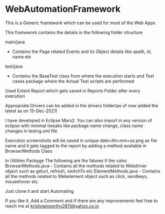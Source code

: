# WebAutomationFramework
This is a Generic framework which can be used for most of the Web Apps

This framework contains the details in the following folder structure

main/java 
 - Contains the Page related Events and its Object details like xpath, id, name etc
 
 test/java
  - Contains the BaseTest class from where the execution starts and Test cases package where the Actual Test scripts are performed
  
  Used Extent Report which gets saved in Reports Folder after every execution
  
  Appropriate Drivers can be added in the drivers folder(as of now added the latest as on 15-Dec-2021)
  
  I have developed in Eclipse Mars2. You can also import in any version of eclipse with minimal tweaks like package name change, class name changes in testng.xml file
  
  Execution screenshots will be saved in unique date+hh+mm+ss.png as file name and it gets tagged to the report by adding a method available in BrowserMethods Class
  
  In Utilities Package The following are the fatures if the calss
  BrowserMethods.java - Contains all the methods related to Webdriver object such as geturl, refresh, switchTo etc
  ElementMethods.java - Contains all the methods related to Webelement object such as click, sendkeys, mousehover etc
  
  Just clone it and start Automating
  
  If you like it, Add a Comment and if there are any improvements feel free to reach me at krishnamoorthy2611@yahoo.co.in
